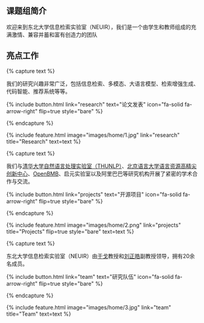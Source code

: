 ---
---

## 课题组简介

欢迎来到东北大学信息检索实验室（NEUIR），我们是一个由学生和教师组成的充满激情、兼容并蓄和富有创造力的团队

## 亮点工作

{% capture text %}

我们的研究兴趣非常广泛，包括信息检索、多模态、大语言模型、检索增强生成、代码智能、推荐系统等等。

{%
  include button.html
  link="research"
  text="论文发表"
  icon="fa-solid fa-arrow-right"
  flip=true
  style="bare"
%}

{% endcapture %}

{%
  include feature.html
  image="images/home/1.jpg"
  link="research"
  title="Research"
  text=text
%}

{% capture text %}

我们与[清华大学自然语言处理实验室（THUNLP）](https://nlp.csai.tsinghua.edu.cn)、[北京语言大学语言资源高精尖创新中心]((http://yuyanziyuan.blcu.edu.cn/en/))、[OpenBMB](https://www.openbmb.cn/home)、启元实验室以及阿里巴巴等研究机构开展了紧密的学术合作与交流。

{%
  include button.html
  link="projects"
  text="开源项目"
  icon="fa-solid fa-arrow-right"
  flip=true
  style="bare"
%}

{% endcapture %}

{%
  include feature.html
  image="images/home/2.png"
  link="projects"
  title="Projects"
  flip=true
  style="bare"
  text=text
%}

{% capture text %}

东北大学信息检索实验室（NEUIR）由[于戈](https://scholar.google.com/citations?hl=en&user=HClMOmUAAAAJ)教授和[刘正皓](https://scholar.google.com/citations?user=4vrZRk0AAAAJ&hl=en)副教授领导，拥有20余名成员。

{%
  include button.html
  link="team"
  text="研究队伍"
  icon="fa-solid fa-arrow-right"
  flip=true
  style="bare"
%}

{% endcapture %}

{%
  include feature.html
  image="images/home/3.jpg"
  link="team"
  title="Team"
  text=text
%}

